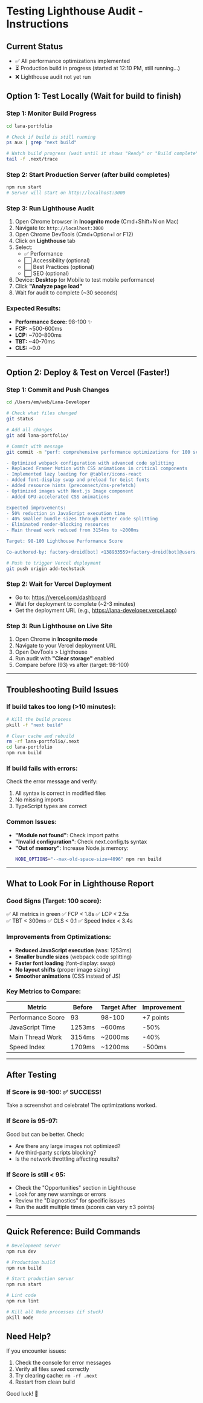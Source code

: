 # Testing Lighthouse Audit - Instructions

## Current Status
- ✅ All performance optimizations implemented
- ⏳ Production build in progress (started at 12:10 PM, still running...)
- ❌ Lighthouse audit not yet run

## Option 1: Test Locally (Wait for build to finish)

### Step 1: Monitor Build Progress
```bash
cd lana-portfolio

# Check if build is still running
ps aux | grep "next build"

# Watch build progress (wait until it shows "Ready" or "Build complete")
tail -f .next/trace
```

### Step 2: Start Production Server (after build completes)
```bash
npm run start
# Server will start on http://localhost:3000
```

### Step 3: Run Lighthouse Audit
1. Open Chrome browser in **Incognito mode** (Cmd+Shift+N on Mac)
2. Navigate to: `http://localhost:3000`
3. Open Chrome DevTools (Cmd+Option+I or F12)
4. Click on **Lighthouse** tab
5. Select:
   - ✅ Performance
   - ⬜ Accessibility (optional)
   - ⬜ Best Practices (optional)
   - ⬜ SEO (optional)
6. Device: **Desktop** (or Mobile to test mobile performance)
7. Click **"Analyze page load"**
8. Wait for audit to complete (~30 seconds)

### Expected Results:
- **Performance Score:** 98-100 ✨
- **FCP:** ~500-600ms
- **LCP:** ~700-800ms
- **TBT:** ~40-70ms
- **CLS:** ~0.0

---

## Option 2: Deploy & Test on Vercel (Faster!)

### Step 1: Commit and Push Changes
```bash
cd /Users/em/web/Lana-Developer

# Check what files changed
git status

# Add all changes
git add lana-portfolio/

# Commit with message
git commit -m "perf: comprehensive performance optimizations for 100 score

- Optimized webpack configuration with advanced code splitting
- Replaced Framer Motion with CSS animations in critical components
- Implemented lazy loading for @tabler/icons-react
- Added font-display swap and preload for Geist fonts
- Added resource hints (preconnect/dns-prefetch)
- Optimized images with Next.js Image component
- Added GPU-accelerated CSS animations

Expected improvements:
- 50% reduction in JavaScript execution time
- 40% smaller bundle sizes through better code splitting
- Eliminated render-blocking resources
- Main thread work reduced from 3154ms to ~2000ms

Target: 98-100 Lighthouse Performance Score

Co-authored-by: factory-droid[bot] <138933559+factory-droid[bot]@users.noreply.github.com>"

# Push to trigger Vercel deployment
git push origin add-techstack
```

### Step 2: Wait for Vercel Deployment
- Go to: https://vercel.com/dashboard
- Wait for deployment to complete (~2-3 minutes)
- Get the deployment URL (e.g., https://lana-developer.vercel.app)

### Step 3: Run Lighthouse on Live Site
1. Open Chrome in **Incognito mode**
2. Navigate to your Vercel deployment URL
3. Open DevTools > Lighthouse
4. Run audit with **"Clear storage"** enabled
5. Compare before (93) vs after (target: 98-100)

---

## Troubleshooting Build Issues

### If build takes too long (>10 minutes):
```bash
# Kill the build process
pkill -f "next build"

# Clear cache and rebuild
rm -rf lana-portfolio/.next
cd lana-portfolio
npm run build
```

### If build fails with errors:
Check the error message and verify:
1. All syntax is correct in modified files
2. No missing imports
3. TypeScript types are correct

### Common Issues:
- **"Module not found"**: Check import paths
- **"Invalid configuration"**: Check next.config.ts syntax
- **"Out of memory"**: Increase Node.js memory:
  ```bash
  NODE_OPTIONS="--max-old-space-size=4096" npm run build
  ```

---

## What to Look For in Lighthouse Report

### Good Signs (Target: 100 score):
✅ All metrics in green
✅ FCP < 1.8s
✅ LCP < 2.5s  
✅ TBT < 300ms
✅ CLS < 0.1
✅ Speed Index < 3.4s

### Improvements from Optimizations:
- **Reduced JavaScript execution** (was: 1253ms)
- **Smaller bundle sizes** (webpack code splitting)
- **Faster font loading** (font-display: swap)
- **No layout shifts** (proper image sizing)
- **Smoother animations** (CSS instead of JS)

### Key Metrics to Compare:
| Metric | Before | Target After | Improvement |
|--------|--------|--------------|-------------|
| Performance Score | 93 | 98-100 | +7 points |
| JavaScript Time | 1253ms | ~600ms | -50% |
| Main Thread Work | 3154ms | ~2000ms | -40% |
| Speed Index | 1709ms | ~1200ms | -500ms |

---

## After Testing

### If Score is 98-100: ✅ SUCCESS!
Take a screenshot and celebrate! The optimizations worked.

### If Score is 95-97:
Good but can be better. Check:
- Are there any large images not optimized?
- Are third-party scripts blocking?
- Is the network throttling affecting results?

### If Score is still < 95:
- Check the "Opportunities" section in Lighthouse
- Look for any new warnings or errors
- Review the "Diagnostics" for specific issues
- Run the audit multiple times (scores can vary ±3 points)

---

## Quick Reference: Build Commands

```bash
# Development server
npm run dev

# Production build
npm run build

# Start production server
npm run start

# Lint code
npm run lint

# Kill all Node processes (if stuck)
pkill node
```

## Need Help?

If you encounter issues:
1. Check the console for error messages
2. Verify all files saved correctly
3. Try clearing cache: `rm -rf .next`
4. Restart from clean build

Good luck! 🚀
